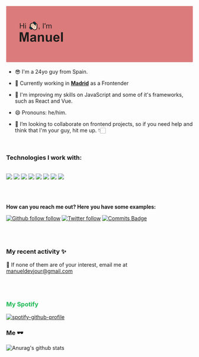 <img src="https://github.com/manueldevjour/manueldevjour/blob/master/header.png?raw=true">


- 😎 I'm a 24yo guy from Spain.

- 🔭 Currently working in **[Madrid](https://www.comunidad.madrid/sites/default/files/styles/aspect_ratio_16_9_tablet/public/img/lugares/shutterstock_766723159_2.jpg?itok=lMYBmpkh&timestamp=1543585323)** as a Frontender

- 🌱 I'm improving my skills on JavaScript and some of it's frameworks, such as React and Vue.

- 😄 Pronouns: he/him.

- 👯 I’m looking to collaborate on frontend projects, so if you need help and think that I'm your guy, hit me up. 👇🏻

<br>


### **Technologies I work with:**

<br>
<img src="https://img.shields.io/badge/git%20-%23F05033.svg?&style=for-the-badge&logo=git&logoColor=white"/>
<img src="https://img.shields.io/badge/html5%20-%23E34F26.svg?&style=for-the-badge&logo=html5&logoColor=white"/>
<img src="https://img.shields.io/badge/css3%20-%231572B6.svg?&style=for-the-badge&logo=css3&logoColor=white"/>
<img src="https://img.shields.io/badge/javascript%20-%23323330.svg?&style=for-the-badge&logo=javascript&logoColor=%23F7DF1E"/>
<img src="https://img.shields.io/badge/typescript%20-%23007ACC.svg?&style=for-the-badge&logo=typescript&logoColor=white"/>
<img src="https://img.shields.io/badge/react%20-%2320232a.svg?&style=for-the-badge&logo=react&logoColor=%2361DAFB"/>
<img src="https://img.shields.io/badge/node.js%20-%2343853D.svg?&style=for-the-badge&logo=node.js&logoColor=white"/>
<img src="https://img.shields.io/badge/nestjs%20-%23E0234E.svg?&style=for-the-badge&logo=nestjs&logoColor=white" />

<br><br>

**How can you reach me out? Here you have some examples:**

[![Github follow follow](https://img.shields.io/github/followers/manueldevjour?label=Follow&style=social)](https://www.github.com/manueldevjour)
[![Twitter follow](https://img.shields.io/twitter/follow/manueldevjour?style=social)](https://www.twitter.com/manueldevjour)
[![Commits Badge](https://badges.pufler.dev/commits/monthly/manueldevjour)](https://badges.pufler.dev)

<br><br>
### My recent activity ✨

<!--START_SECTION:activity-->


:email: If none of them are of your interest, email me at manueldevjour@gmail.com

<br><br>

<h3 style="color:#1DB954; font-weight: bold;">My Spotify</h3>

[![spotify-github-profile](https://spotify-github-profile.vercel.app/api/view?uid=l2hjtmfgr46nndlics4e1onjo&cover_image=true&theme=default)](https://spotify-github-profile.vercel.app/api/view?uid=l2hjtmfgr46nndlics4e1onjo&redirect=true)

### Me 🕶

<!--START_SECTION:waka-->


![Anurag's github stats](https://github-readme-stats.vercel.app/api?username=manueldevjour&show_icons=true&theme=dracula)